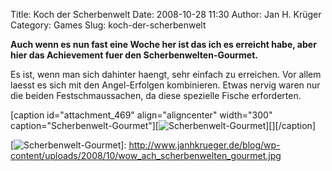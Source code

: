 Title: Koch der Scherbenwelt
Date: 2008-10-28 11:30
Author: Jan H. Krüger
Category: Games
Slug: koch-der-scherbenwelt

**Auch wenn es nun fast eine Woche her ist das ich es erreicht habe,
aber hier das Achievement fuer den Scherbenwelten-Gourmet.**  
  
Es ist, wenn man sich dahinter haengt, sehr einfach zu erreichen. Vor
allem laesst es sich mit den Angel-Erfolgen kombinieren. Etwas nervig
waren nur die beiden Festschmaussachen, da diese spezielle Fische
erforderten.  
  
[caption id="attachment\_469" align="aligncenter" width="300"
caption="Scherbenwelt-Gourmet"][![Scherbenwelt-Gourmet][]][][/caption]

  [Scherbenwelt-Gourmet]: http://www.janhkrueger.de/blog/wp-content/uploads/2008/10/wow_ach_scherbenwelten_gourmet-300x277.jpg
    "wow_ach_scherbenwelten_gourmet"
  [![Scherbenwelt-Gourmet][]]: http://www.janhkrueger.de/blog/wp-content/uploads/2008/10/wow_ach_scherbenwelten_gourmet.jpg
